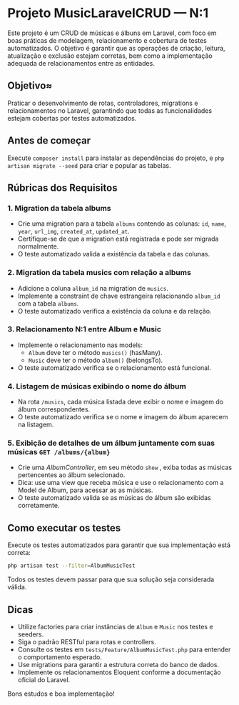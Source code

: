 # Projeto MusicLaravelCRUD — N:1

Este projeto é um CRUD de músicas e álbuns em Laravel, com foco em boas práticas de modelagem, relacionamento e cobertura de testes automatizados. O objetivo é garantir que as operações de criação, leitura, atualização e exclusão estejam corretas, bem como a implementação adequada de relacionamentos entre as entidades.

## Objetivo≈

Praticar o desenvolvimento de rotas, controladores, migrations e relacionamentos no Laravel, garantindo que todas as funcionalidades estejam cobertas por testes automatizados.

## Antes de começar

Execute `composer install` para instalar as dependências do projeto, e `php artisan migrate --seed` para criar e popular as tabelas.

## Rúbricas dos Requisitos

### 1. Migration da tabela albums
- Crie uma migration para a tabela `albums` contendo as colunas: `id`, `name`, `year`, `url_img`, `created_at`, `updated_at`.
- Certifique-se de que a migration está registrada e pode ser migrada normalmente.
- O teste automatizado valida a existência da tabela e das colunas.

### 2. Migration da tabela musics com relação a albums
- Adicione a coluna `album_id` na migration de `musics`.
- Implemente a constraint de chave estrangeira relacionando `album_id` com a tabela `albums`.
- O teste automatizado verifica a existência da coluna e da relação.

### 3. Relacionamento N:1 entre Album e Music
- Implemente o relacionamento nas models:
	- `Album` deve ter o método `musics()` (hasMany).
	- `Music` deve ter o método `album()` (belongsTo).
- O teste automatizado verifica se o relacionamento está funcional.

### 4. Listagem de músicas exibindo o nome do álbum
- Na rota `/musics`, cada música listada deve exibir o nome e imagem do álbum correspondentes.
- O teste automatizado verifica se o nome e imagem do álbum aparecem na listagem.

### 5. Exibição de detalhes de um álbum juntamente com suas músicas `GET /albums/{album}`
- Crie uma _AlbumController_, em seu método `show` , exiba todas as músicas pertencentes ao álbum selecionado.
- Dica: use uma view que receba música e use o relacionamento com a Model de Album, para acessar as as músicas.
- O teste automatizado valida se as músicas do álbum são exibidas corretamente.

## Como executar os testes

Execute os testes automatizados para garantir que sua implementação está correta:

```bash
php artisan test --filter=AlbumMusicTest
```

Todos os testes devem passar para que sua solução seja considerada válida.

## Dicas
- Utilize factories para criar instâncias de `Album` e `Music` nos testes e seeders.
- Siga o padrão RESTful para rotas e controllers.
- Consulte os testes em `tests/Feature/AlbumMusicTest.php` para entender o comportamento esperado.
- Use migrations para garantir a estrutura correta do banco de dados.
- Implemente os relacionamentos Eloquent conforme a documentação oficial do Laravel.

Bons estudos e boa implementação!


